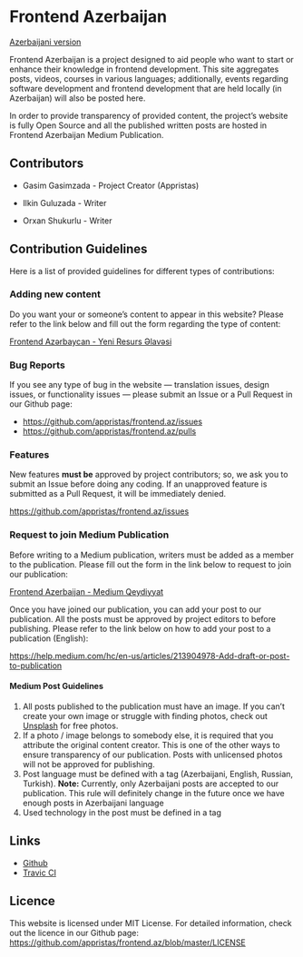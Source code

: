 # Frontend Azerbaijan

[Azerbaijani version](https://github.com/appristas/frontend.az/blob/master/README.az.md)

Frontend Azerbaijan is a project designed to aid people who want to start or enhance their knowledge in frontend development. This site aggregates posts, videos, courses in various languages; additionally, events regarding software development and frontend development that are held locally (in Azerbaijan) will also be posted here.

In order to provide transparency of provided content, the project’s website is fully Open Source and all the published written posts are hosted in Frontend Azerbaijan Medium Publication.

## Contributors

-   Gasim Gasimzada - Project Creator (Appristas)

-   Ilkin Guluzada - Writer

-   Orxan Shukurlu - Writer

## Contribution Guidelines

Here is a list of provided guidelines for different types of contributions:

### Adding new content

Do you want your or someone’s content to appear in this website? Please refer to the link below and fill out the form regarding the type of content:

[Frontend Azərbaycan - Yeni Resurs Əlavəsi](https://docs.google.com/forms/d/e/1FAIpQLSchkHEKzo1ptX_64LdigSYnsTscVRL_BCSVsbrXTdBZAphk-A/viewform)

### Bug Reports

If you see any type of bug in the website — translation issues, design issues, or functionality issues — please submit an Issue or a Pull Request in our Github page:

-   https://github.com/appristas/frontend.az/issues
-   https://github.com/appristas/frontend.az/pulls

### Features

New features **must be** approved by project contributors; so, we ask you to submit an Issue before doing any coding. If an unapproved feature is submitted as a Pull Request, it will be immediately denied.

https://github.com/appristas/frontend.az/issues

### Request to join Medium Publication

Before writing to a Medium publication, writers must be added as a member to the publication. Please fill out the form in the link below to request to join our publication:

[Frontend Azerbaijan - Medium Qeydiyyat](https://docs.google.com/forms/d/e/1FAIpQLSeQkp8PyHC2TLdmw0ngBhC6DoiTzVDC9XzRsoN89xKkyAOI2A/viewform)

Once you have joined our publication, you can add your post to our publication. All the posts must be approved by project editors to before publishing. Please refer to the link below on how to add your post to a publication (English):

https://help.medium.com/hc/en-us/articles/213904978-Add-draft-or-post-to-publication

#### Medium Post Guidelines

1. All posts published to the publication must have an image. If you can’t create your own image or struggle with finding photos, check out [Unsplash](https://www.unsplash.com) for free photos.
2. If a photo / image belongs to somebody else, it is required that you attribute the original content creator. This is one of the other ways to ensure transparency of our publication. Posts with unlicensed photos will not be approved for publishing.
3. Post language must be defined with a tag (Azerbaijani, English, Russian, Turkish). **Note:** Currently, only Azerbaijani posts are accepted to our publication. This rule will definitely change in the future once we have enough posts in Azerbaijani language
4. Used technology in the post must be defined in a tag

## Links

-   [Github](https://github.com/appristas/frontend.az)
-   [Travic CI](https://travis-ci.org/appristas/frontend.az)

## Licence

This website is licensed under MIT License. For detailed information, check out the licence in our Github page: https://github.com/appristas/frontend.az/blob/master/LICENSE

